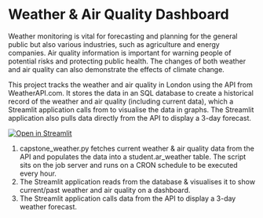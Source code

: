 # Weather & Air Quality Dashboard

Weather monitoring is vital for forecasting and planning for the general public but also various industries, such as agriculture and energy companies. Air quality information is important for warning people of potential risks and protecting public health. The changes of both weather and air quality can also demonstrate the effects of climate change.

This project tracks the weather and air quality in London using the API from WeatherAPI.com. It stores the data in an SQL database to create a historical record of the weather and air quality (including current data), which a Streamlit application calls from to visualise the data in graphs. The Streamlit application also pulls data directly from the API to display a 3-day forecast.


[![Open in Streamlit](https://static.streamlit.io/badges/streamlit_badge_black_white.svg)](https://weather-air-quality-tracker.streamlit.app/)

1) capstone_weather.py fetches current weather & air quality data from the API and populates the data into a student.ar_weather table. The script sits on the job server and runs on a CRON schedule to be executed every hour.
2) The Streamlit application reads from the database & visualises it to show current/past weather and air quality on a dashboard.
3) The Streamlit application calls data from the API to display a 3-day weather forecast.
